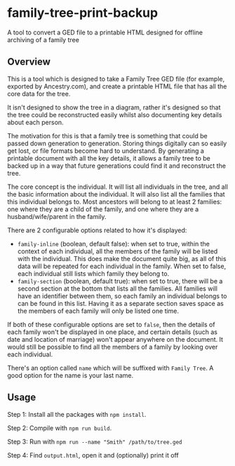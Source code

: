 # family-tree-print-backup

A tool to convert a GED file to a printable HTML designed for offline archiving of a family tree

## Overview

This is a tool which is designed to take a Family Tree GED file (for example, exported by Ancestry.com), and create a printable HTML file that has all the core data for the tree.

It isn't designed to show the tree in a diagram, rather it's designed so that the tree could be reconstructed easily whilst also documenting key details about each person.

The motivation for this is that a family tree is something that could be passed down generation to generation. Storing things digitally can so easily get lost, or file formats become hard to understand. By generating a printable document with all the key details, it allows a family tree to be backed up in a way that future generations could find it and reconstruct the tree.

The core concept is the individual. It will list all individuals in the tree, and all the basic information about the individual. It will also list all the families that this individual belongs to. Most ancestors will belong to at least 2 families: one where they are a child of the family, and one where they are a husband/wife/parent in the family.

There are 2 configurable options related to how it's displayed:

- `family-inline` (boolean, default false): when set to true, within the context of each individual, all the members of the family will be listed with the individual. This does make the document quite big, as all of this data will be repeated for each individual in the family. When set to false, each individual still lists which family they belong to.
- `family-section` (boolean, default true): when set to true, there will be a second section at the bottom that lists all the families. All families will have an identifier between them, so each family an individual belongs to can be found in this list. Having it as a separate section saves space as the members of each family will only be listed one time.

If both of these configurable options are set to `false`, then the details of each family won't be displayed in one place, and certain details (such as date and location of marriage) won't appear anywhere on the document. It would still be possible to find all the members of a family by looking over each individual.

There's an option called `name` which will be suffixed with `Family Tree`. A good option for the name is your last name.

## Usage

Step 1: Install all the packages with `npm install`.

Step 2: Compile with `npm run build`.

Step 3: Run with `npm run --name "Smith" /path/to/tree.ged`

Step 4: Find `output.html`, open it and (optionally) print it off
